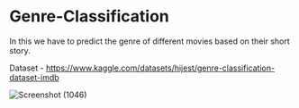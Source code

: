 # Genre-Classification
In this we have to predict the genre of different movies based on their short story.

Dataset - https://www.kaggle.com/datasets/hijest/genre-classification-dataset-imdb

![Screenshot (1046)](https://github.com/Neural-Net-Rahul/P1-Text-Classification/assets/146613451/57224353-adf2-4f95-a56a-802e0845c921)

